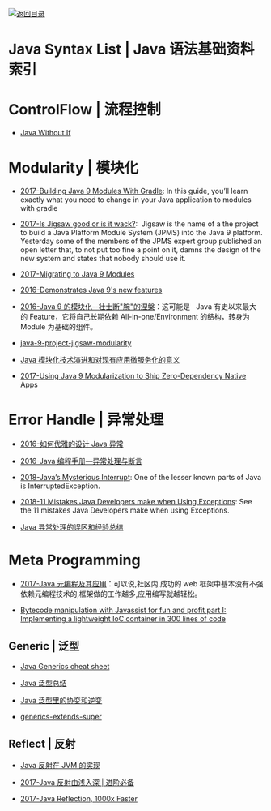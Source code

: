 [![返回目录](https://user-images.githubusercontent.com/5803001/38079637-ff0abcf0-3371-11e8-9b76-ad651620afc7.jpg)](https://github.com/wx-chevalier/Awesome-Lists)

# Java Syntax List | Java 语法基础资料索引

# ControlFlow | 流程控制

- [Java Without If](http://ashtonkemerling.com/blog/2017/01/26/java-without-if/)

# Modularity | 模块化

- [2017-Building Java 9 Modules With Gradle](https://guides.gradle.org/building-java-9-modules/): In this guide, you’ll learn exactly what you need to change in your Java application to modules with gradle

- [2017-Is Jigsaw good or is it wack?](https://blog.plan99.net/is-jigsaw-good-or-is-it-wack-ec634d36dd6f):  Jigsaw is the name of a the project to build a Java Platform Module System (JPMS) into the Java 9 platform. Yesterday some of the members of the JPMS expert group published an open letter that, to not put too fine a point on it, damns the design of the new system and states that nobody should use it.

- [2017-Migrating to Java 9 Modules](https://parg.co/b4e)

- [2016-Demonstrates Java 9's new features](https://github.com/CodeFX-org/demo-java-9)

- [2016-Java 9 的模块化--壮士断"腕"的涅槃](http://6me.us/OPe)：这可能是   Java 有史以来最大的 Feature，它将自己长期依赖 All-in-one/Environment 的结构，转身为 Module 为基础的组件。

- [java-9-project-jigsaw-modularity](https://medium.com/@annimon119/java-9-project-jigsaw-modularity-679fa88f7f2#.3z50mk2pv)

- [Java 模块化技术演进和对现有应用微服务化的意义](http://mp.weixin.qq.com/s?__biz=MzA5Nzc4OTA1Mw==&mid=2659598755&idx=1&sn=6c3247a42105fb290ccfc3ee02530b46&chksm=8be994b1bc9e1da7d922e1d98d7e6afda019a5fa74fd9beebc11406fd94e7dd628d841b45f2f&mpshare=1&scene=23&srcid=1225TdKqbBRjlcOij7NR9JQc#rd)

- [2017-Using Java 9 Modularization to Ship Zero-Dependency Native Apps](https://steveperkins.com/using-java-9-modularization-to-ship-zero-dependency-native-apps/)

# Error Handle | 异常处理

- [2016-如何优雅的设计 Java 异常](http://lrwinx.github.io/2016/04/28/%E5%A6%82%E4%BD%95%E4%BC%98%E9%9B%85%E7%9A%84%E8%AE%BE%E8%AE%A1java%E5%BC%82%E5%B8%B8/)

- [2016-Java 编程手册—异常处理与断言](http://blog.csdn.net/hp910315/article/details/51067333)

- [2018-Java’s Mysterious Interrupt](https://carlmastrangelo.com/blog/javas-mysterious-interrupt): One of the lesser known parts of Java is InterruptedException.

- [2018-11 Mistakes Java Developers make when Using Exceptions](https://nobugsproject.com/2017/05/28/11-mistakes-java-developers-make-when-using-exceptions/): See the 11 mistakes Java Developers make when using Exceptions.

- [Java 异常处理的误区和经验总结](https://www.ibm.com/developerworks/cn/java/j-lo-exception-misdirection)

# Meta Programming

- [2017-Java 元编程及其应用](http://tech.youzan.com/java-metaprograming/)：可以说,社区内,成功的 web 框架中基本没有不强依赖元编程技术的,框架做的工作越多,应用编写就越轻松。

- [Bytecode manipulation with Javassist for fun and profit part I: Implementing a lightweight IoC container in 300 lines of code](http://6me.us/ssw)

## Generic | 泛型

- [Java Generics cheat sheet](http://zeroturnaround.com/rebellabs/java-generics-cheat-sheet/)

- [Java 泛型总结](http://www.tuicool.com/articles/YNZF3ev)

- [Java 泛型里的协变和逆变 ](http://ybin.cc/programming/java-variance-in-generics/)

- [generics-extends-super](http://onewebsql.com/blog/generics-extends-super)

## Reflect | 反射

- [Java 反射在 JVM 的实现](http://www.importnew.com/21211.html)

- [2017-Java 反射由浅入深 | 进阶必备](https://juejin.im/post/598ea9116fb9a03c335a99a4)

- [2017-Java Reflection, 1000x Faster](http://norswap.com/fast-java-reflection/)
